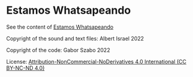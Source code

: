 # Estamos Whatsapeando

See the content of [Estamos Whatsapeando](https://diksionaryo.szabgab.com/)

Copyright of the sound and text files: Albert Israel 2022

Copyright of the code: Gabor Szabo 2022

License: [Attribution-NonCommercial-NoDerivatives 4.0 International (CC BY-NC-ND 4.0)](https://creativecommons.org/licenses/by-nc-nd/4.0/)
